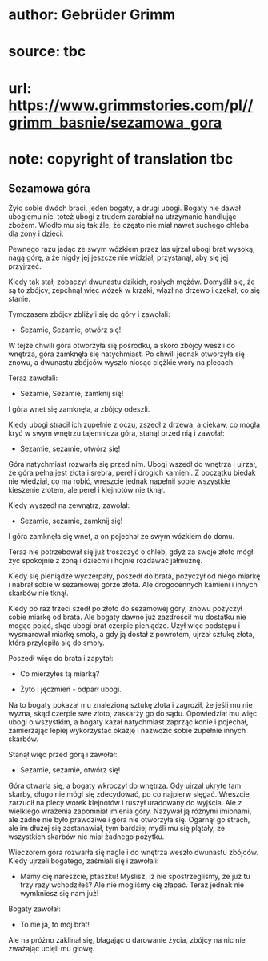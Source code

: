# author: Gebrüder Grimm
# source: tbc
# url: https://www.grimmstories.com/pl//grimm_basnie/sezamowa_gora
# note: copyright of translation tbc

## Sezamowa góra 

Żyło sobie dwóch braci, jeden bogaty, a drugi ubogi. Bogaty nie dawał
ubogiemu nic, toteż ubogi z trudem zarabiał na utrzymanie handlując
zbożem. Wiodło mu się tak źle, że często nie miał nawet suchego chleba
dla żony i dzieci.

Pewnego razu jadąc ze swym wózkiem przez las ujrzał ubogi brat wysoką,
nagą górę, a że nigdy jej jeszcze nie widział, przystanął, aby się jej
przyjrzeć.

Kiedy tak stał, zobaczył dwunastu dzikich, rosłych mężów. Domyślił się,
że są to zbójcy, zepchnął więc wózek w krzaki, wlazł na drzewo i czekał,
co się stanie.

Tymczasem zbójcy zbliżyli się do góry i zawołali:

- Sezamie, Sezamie, otwórz się!

W tejże chwili góra otworzyła się pośrodku, a skoro zbójcy weszli do
wnętrza, góra zamknęła się natychmiast. Po chwili jednak otworzyła się
znowu, a dwunastu zbójców wyszło niosąc ciężkie wory na plecach.

Teraz zawołali:

- Sezamie, Sezamie, zamknij się!

I góra wnet się zamknęła, a zbójcy odeszli.

Kiedy ubogi stracił ich zupełnie z oczu, zszedł z drzewa, a ciekaw, co
mogła kryć w swym wnętrzu tajemnicza góra, stanął przed nią i zawołał:

- Sezamie, sezamie, otwórz się!

Góra natychmiast rozwarła się przed nim. Ubogi wszedł do wnętrza i
ujrzał, że góra pełna jest złota i srebra, pereł i drogich kamieni. Z
początku biedak nie wiedział, co ma robić, wreszcie jednak napełnił
sobie wszystkie kieszenie złotem, ale pereł i klejnotów nie tknął.

Kiedy wyszedł na zewnątrz, zawołał:

- Sezamie, sezamie, zamknij się!

I góra zamknęła się wnet, a on pojechał ze swym wózkiem do domu.

Teraz nie potrzebował się już troszczyć o chleb, gdyż za swoje złoto
mógł żyć spokojnie z żoną i dziećmi i hojnie rozdawać jałmużnę.

Kiedy się pieniądze wyczerpały, poszedł do brata, pożyczył od niego
miarkę i nabrał sobie w sezamowej górze złota. Ale drogocennych kamieni
i innych skarbów nie tknął.

Kiedy po raz trzeci szedł po złoto do sezamowej góry, znowu pożyczył
sobie miarkę od brata. Ale bogaty dawno już zazdrościł mu dostatku nie
mogąc pojąć, skąd ubogi brat czerpie pieniądze. Użył więc podstępu i
wysmarował miarkę smołą, a gdy ją dostał z powrotem, ujrzał sztukę
złota, która przylepiła się do smoły.

Poszedł więc do brata i zapytał:

- Co mierzyłeś tą miarką?

- Żyto i jęczmień - odparł ubogi.

Na to bogaty pokazał mu znalezioną sztukę złota i zagroził, że jeśli mu
nie wyzna, skąd czerpie swe złoto, zaskarży go do sądu. Opowiedział mu
więc ubogi o wszystkim, a bogaty kazał natychmiast zaprząc konie i
pojechał, zamierzając lepiej wykorzystać okazję i nazwozić sobie
zupełnie innych skarbów.

Stanął więc przed górą i zawołał:

- Sezamie, sezamie, otwórz się!

Góra otwarła się, a bogaty wkroczył do wnętrza. Gdy ujrzał ukryte tam
skarby, długo nie mógł się zdecydować, po co najpierw sięgać. Wreszcie
zarzucił na plecy worek klejnotów i ruszył uradowany do wyjścia. Ale z
wielkiego wrażenia zapomniał imienia góry. Nazywał ją różnymi imionami,
ale żadne nie było prawdziwe i góra nie otworzyła się. Ogarnął go
strach, ale im dłużej się zastanawiał, tym bardziej myśli mu się
plątały, ze wszystkich skarbów nie miał żadnego pożytku.

Wieczorem góra rozwarła się nagle i do wnętrza weszło dwunastu zbójców.
Kiedy ujrzeli bogatego, zaśmiali się i zawołali:

- Mamy cię nareszcie, ptaszku! Myślisz, iż nie spostrzegliśmy, że już
tu trzy razy wchodziłeś? Ale nie mogliśmy cię złapać. Teraz jednak nie
wymkniesz się nam już!

Bogaty zawołał:

- To nie ja, to mój brat!

Ale na próżno zaklinał się, błagając o darowanie życia, zbójcy na nic
nie zważając ucięli mu głowę.
